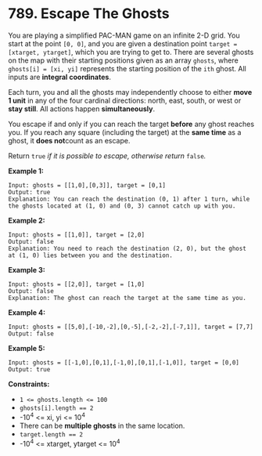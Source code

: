 # 789. Escape The Ghosts

You are playing a simplified PAC-MAN game on an infinite 2-D grid. You start at the point `[0, 0]`, and you are given a destination point `target = [xtarget, ytarget]`, which you are trying to get to. There are several ghosts on the map with their starting positions given as an array `ghosts`, where `ghosts[i] = [xi, yi]` represents the starting position of the `ith` ghost. All inputs are **integral coordinates**.

Each turn, you and all the ghosts may independently choose to either **move 1 unit** in any of the four cardinal directions: north, east, south, or west or **stay still**. All actions happen **simultaneously**.

You escape if and only if you can reach the target **before** any ghost reaches you. If you reach any square (including the target) at the **same time** as a ghost, it **does not**count as an escape.

Return `true` *if it is possible to escape, otherwise return* `false`*.*

 

**Example 1:**

```
Input: ghosts = [[1,0],[0,3]], target = [0,1]
Output: true
Explanation: You can reach the destination (0, 1) after 1 turn, while the ghosts located at (1, 0) and (0, 3) cannot catch up with you.
```

**Example 2:**

```
Input: ghosts = [[1,0]], target = [2,0]
Output: false
Explanation: You need to reach the destination (2, 0), but the ghost at (1, 0) lies between you and the destination.
```

**Example 3:**

```
Input: ghosts = [[2,0]], target = [1,0]
Output: false
Explanation: The ghost can reach the target at the same time as you.
```

**Example 4:**

```
Input: ghosts = [[5,0],[-10,-2],[0,-5],[-2,-2],[-7,1]], target = [7,7]
Output: false
```

**Example 5:**

```
Input: ghosts = [[-1,0],[0,1],[-1,0],[0,1],[-1,0]], target = [0,0]
Output: true
```

 

**Constraints:**

- `1 <= ghosts.length <= 100`
- `ghosts[i].length == 2`
- -10<sup>4</sup> <= xi, yi <= 10<sup>4</sup>
- There can be **multiple ghosts** in the same location.
- `target.length == 2`
- -10<sup>4</sup> <= xtarget, ytarget <= 10<sup>4</sup>